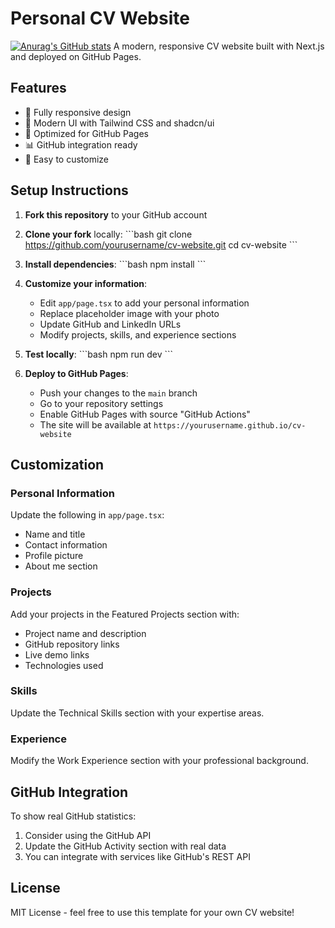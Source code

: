 # Personal CV Website
[![Anurag's GitHub stats](https://github-readme-stats.vercel.app/api?YAGavrilov19=anuraghazra)](https://github.com/anuraghazra/github-readme-stats)
A modern, responsive CV website built with Next.js and deployed on GitHub Pages.

## Features

- 📱 Fully responsive design
- 🎨 Modern UI with Tailwind CSS and shadcn/ui
- 🚀 Optimized for GitHub Pages
- 📊 GitHub integration ready
- 🔧 Easy to customize

## Setup Instructions

1. **Fork this repository** to your GitHub account

2. **Clone your fork** locally:
   \`\`\`bash
   git clone https://github.com/yourusername/cv-website.git
   cd cv-website
   \`\`\`

3. **Install dependencies**:
   \`\`\`bash
   npm install
   \`\`\`

4. **Customize your information**:
   - Edit `app/page.tsx` to add your personal information
   - Replace placeholder image with your photo
   - Update GitHub and LinkedIn URLs
   - Modify projects, skills, and experience sections

5. **Test locally**:
   \`\`\`bash
   npm run dev
   \`\`\`

6. **Deploy to GitHub Pages**:
   - Push your changes to the `main` branch
   - Go to your repository settings
   - Enable GitHub Pages with source "GitHub Actions"
   - The site will be available at `https://yourusername.github.io/cv-website`

## Customization

### Personal Information
Update the following in `app/page.tsx`:
- Name and title
- Contact information
- Profile picture
- About me section

### Projects
Add your projects in the Featured Projects section with:
- Project name and description
- GitHub repository links
- Live demo links
- Technologies used

### Skills
Update the Technical Skills section with your expertise areas.

### Experience
Modify the Work Experience section with your professional background.

## GitHub Integration

To show real GitHub statistics:
1. Consider using the GitHub API
2. Update the GitHub Activity section with real data
3. You can integrate with services like GitHub's REST API

## License

MIT License - feel free to use this template for your own CV website!
